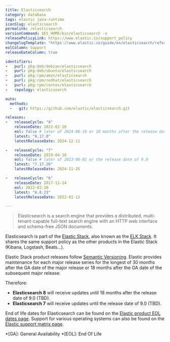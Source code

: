 ```yaml
---
title: Elasticsearch
category: database
tags: elastic java-runtime
iconSlug: elasticsearch
permalink: /elasticsearch
versionCommand: $ES_HOME/bin/elasticsearch -v
releasePolicyLink: https://www.elastic.co/support_policy
changelogTemplate: "https://www.elastic.co/guide/en/elasticsearch/reference/{{'__LATEST__'|split:'.'|pop|join:'.'}}/release-notes-__LATEST__.html"
eolColumn: Support
releaseDateColumn: true

identifiers:
-   purl: pkg:deb/debian/elasticsearch
-   purl: pkg:deb/ubuntu/elasticsearch
-   purl: pkg:rpm/amzn/elasticsearch
-   purl: pkg:rpm/redhat/elasticsearch
-   purl: pkg:rpm/centos/elasticsearch
-   repology: elasticsearch

auto:
  methods:
  -   git: https://github.com/elastic/elasticsearch.git

releases:
-   releaseCycle: "8"
    releaseDate: 2022-02-10
    eol: false # later of 2024-08-10 or 18 months after the release date of 9.0
    latest: "8.17.0"
    latestReleaseDate: 2024-12-11

-   releaseCycle: "7"
    releaseDate: 2019-04-10
    eol: false # later of 2023-08-01 or the release date of 9.0
    latest: "7.17.26"
    latestReleaseDate: 2024-11-25

-   releaseCycle: "6"
    releaseDate: 2017-11-14
    eol: 2022-02-10
    latest: "6.8.23"
    latestReleaseDate: 2022-01-13

---
```


> Elasticsearch is a search engine that provides a distributed, multi-tenant-capable full-text search
> engine with an HTTP web interface and schema-free JSON documents.

Elasticsearch is part of the [Elastic Stack](https://www.elastic.co/elastic-stack/), also known as the
[ELK Stack](https://www.elastic.co/what-is/elk-stack). It shares the same support policy as the
other products in the Elastic Stack (Kibana, Logstash, Beats...).

Elastic Stack product releases follow [Semantic Versioning](https://semver.org/). Elastic provides
maintenance for each major release series for the longest of 30 months after the GA date of the
major release or 18 months after the GA date of the subsequent major release.

Therefore:

* **Elasticsearch 8** will receive updates until 18 months after the release date of 9.0 (TBD).
* **Elasticsearch 7** will receive updates until the release date of 9.0 (TBD).

End of life dates for Elasticsearch can be found on the [Elastic product EOL dates page](https://www.elastic.co/support/eol).
Support for various operating systems can also be found on the [Elastic support matrix page](https://www.elastic.co/support/matrix).

*[GA]: General Availability
*[EOL]: End Of Life
